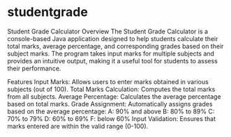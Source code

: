 # studentgrade

Student Grade Calculator
Overview
The Student Grade Calculator is a console-based Java application designed to help students calculate their total marks, average percentage, and corresponding grades based on their subject marks. The program takes input marks for multiple subjects and provides an intuitive output, making it a useful tool for students to assess their performance.

Features
Input Marks: Allows users to enter marks obtained in various subjects (out of 100).
Total Marks Calculation: Computes the total marks from all subjects.
Average Percentage: Calculates the average percentage based on total marks.
Grade Assignment: Automatically assigns grades based on the average percentage:
A: 90% and above
B: 80% to 89%
C: 70% to 79%
D: 60% to 69%
F: below 60%
Input Validation: Ensures that marks entered are within the valid range (0-100).
